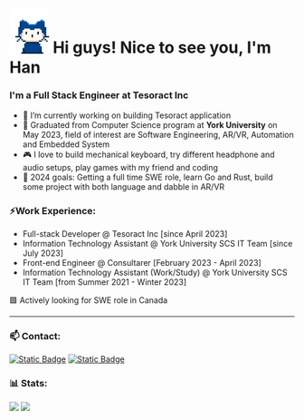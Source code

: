 <h1><img src="blob/master/rushil-whisper.gif" width="70"/> Hi guys! Nice to see you, I'm Han</h1>

### I'm a Full Stack Engineer at Tesoract Inc

- 🔭 I’m currently working on building Tesoract application
- 🏫 Graduated from Computer Science program at **York University** on May 2023, field of interest are Software Engineering, AR/VR, Automation and Embedded System
- 🎮 I love to build mechanical keyboard, try different headphone and audio setups, play games with my friend and coding
- 🎯 2024 goals: Getting a full time SWE role, learn Go and Rust, build some project with both language and dabble in AR/VR

### ⚡Work Experience:

- Full-stack Developer @ Tesoract Inc [since April 2023]
- Information Technology Assistant @ York University SCS IT Team [since July 2023]
- Front-end Engineer @ Consultarer [February 2023 - April 2023]
- Information Technology Assistant (Work/Study) @ York University SCS IT Team [from Summer 2021 - Winter 2023]

🟩 Actively looking for SWE role in Canada

---

### 📫 Contact:

[![Static Badge](https://img.shields.io/badge/Han%20Le-blue?style=flat&logo=LinkedIn&logoColor=white)](https://www.linkedin.com/in/han-le23/)
[![Static Badge](https://img.shields.io/badge/hanle.cs23%40gmail.com-red?style=flat&logo=Gmail&logoColor=white)](mailto:hanle.cs23@gmail.com)

### 📊 Stats:

<p float="left"><img src="https://github-readme-stats-hanle23.vercel.app/api?username=hanle23&show_icons=true&theme=dark">
<img src="https://github-readme-stats-hanle23.vercel.app/api/top-langs/?username=hanle23&layout=compact&theme=dark">
</p>
